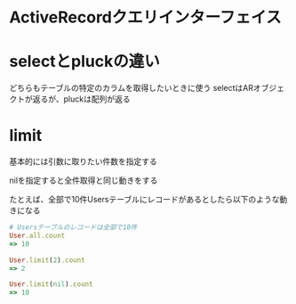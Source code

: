 # ActiveRecordクエリインターフェイス

# selectとpluckの違い

どちらもテーブルの特定のカラムを取得したいときに使う
selectはARオブジェクトが返るが、pluckは配列が返る

# limit

基本的には引数に取りたい件数を指定する

nilを指定すると全件取得と同じ動きをする

たとえば、全部で10件Usersテーブルにレコードがあるとしたら以下のような動きになる

```ruby
# Usersテーブルのレコードは全部で10件
User.all.count
=> 10

User.limit(2).count
=> 2

User.limit(nil).count
=> 10
```
